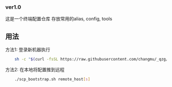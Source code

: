 ### ver1.0
这是一个终端配置仓库
存放常用的alias, config, tools

## 用法
方法1: 登录新机器执行
```sh
    sh -c "$(curl -fsSL https://raw.githubusercontent.com/changmu/_qzg/master/bootstrap.sh)"
```
方法2: 在本地将配置推到远程
```sh
    ./scp_bootstrap.sh remote_host[s]
```
